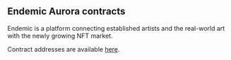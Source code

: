 ## Endemic Aurora contracts
Endemic is a platform connecting established artists and the real-world art with the newly growing NFT market.

Contract addresses are available [here](https://docs.endemic.app/contracts/aurora/addresses).
